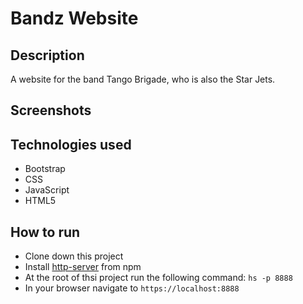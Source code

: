 # Bandz Website

## Description
A website for the band Tango Brigade, who is also the Star Jets. 

## Screenshots

## Technologies used
* Bootstrap
* CSS
* JavaScript
* HTML5

## How to run
* Clone down this project
* Install [http-server](https://www.npmjs.com/package/http-server) from npm
* At the root of thsi project run the following command: `hs -p 8888`
* In your browser navigate to `https://localhost:8888`